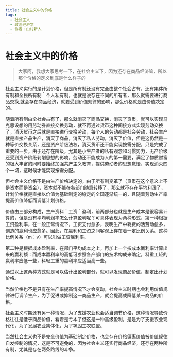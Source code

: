 ```yaml
---
title: 社会主义中的价格
tags:
  - 社会主义
  - 政治经济学
  - 作者：山村新人
---
```


# 社会主义中的价格

> 大家阿，我想大家思考一下，在社会主义下，因为还存在商品经济嘛，所以那个价格的定义到底是什么样子的

社会主义实行的是计划价格，但是所有制还没有完全由整个社会占有，还有集体所有制和全民所有制｀个人私有制，也就是说存在不同的所有者，那么就需要进行商品交换,就会存在商品经济，就要受到价值规律的影响，那么价格就是由价值决定的。

随着所有制由全社会占有了，那么就消灭了商品交换，消灭了货币，就可以实现马克思设想的用劳动券直接交换劳动，就不再通过货币这种间接方式实现劳动交换了，消灭货币之后就是直接进行交换劳动，每个人的劳动都是社会劳动，社会生产就是直接产品生产，消灭了商品，消灭了私人劳动，消灭了价值，但是这仍然是一种等价交换关系，还是资产阶级法权，消灭货币还不能实现按需分配，只是完成了重要的一步，由于还存在阶级，尤其是小生产者的私有观念和习惯势力，无产阶级还受到资产阶级剥削思想的影响，劳动还不能成为人的第一需要，满足了物质财富的极大丰富的同时要始终加强共产主义教育，提供劳动者的思想觉悟，实现消灭四个一切，这时候才能实现按需分配。

但社会主义价格不是由生产价格决定的，由于所有制变革了（货币在这个意义上不是资本而是资金），资本就不能在各部门随意转移了，那么就不存在平均利润了，计划价格就是直接以价值为基础制定的稳定的全国逐渐统一的，且随着劳动生产率提高价值降低而调低计划价格。

价值由三部分构成，生产资料｀工资｀盈利，前两部分也就是生产成本是很容易计算的，但是没有平均利润率怎么计算盈利呢？可具体表现为两种形式，第一种根据工资盈利率，在一般正常情况下，工资支付愈多，表明生产中耗费的活劳动愈多，创造的赢利也应愈多。因此，在赢利和工资之间客观上存在着一定比例关系。这种比例关系（m：v）可以叫做工资赢利率。

第二种是根据成本盈利率，在部门平均成本之上，再加上一个按成本赢利率计算出来的赢利额：而成本赢利率的高低可参照各产部门的技术构成来确定，料重工轻的赢利率应低一些，料轻工重的赢利率应适当高一些。

通过以上这两种方式就是可以估计出盈利部分，就可以发现商品价值，制定出计划价格。

当然价格也不是只有在生产率提高情况下才会变动，社会主义时期也会利用价值规律进行调节生产，为了促进或抑制这一商品生产，就会提高或降低某一商品的价格。

社会主义时期还有另一种情况，为了支援农业也会适当调节价格，这种情况导致价格往往是低于商品价值，看着是亏本了但这是一种高级盈利，是是为了支援农业现代化，为了发展农业集体化，为了巩固工农联盟。

当然社会主义也不是完全价值为基础制定价格，也会存在价格偏离价值被价值规律自发控制的情况，这是不可避免的，因为社会主义还实行商品经济，还存在两种所有制，尤其是存在两条路线的斗争。

